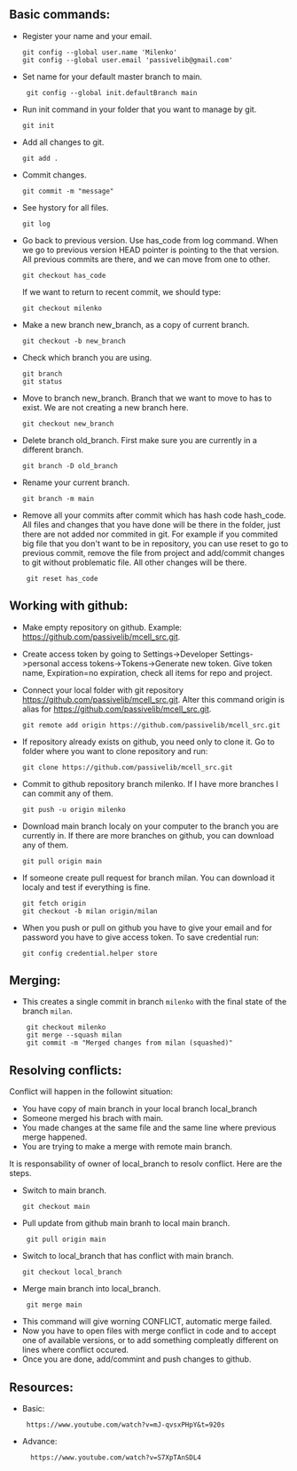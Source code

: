 ## Basic commands:
- Register your name and your email.
    ```
    git config --global user.name 'Milenko'
    git config --global user.email 'passivelib@gmail.com'
    ```
- Set name for your default master branch to main.
   ```
    git config --global init.defaultBranch main
    ```
- Run init command in your folder that you want to manage by git.
    ```
    git init
    ```
- Add all changes to git.
    ```
    git add .
    ```
- Commit changes.
    ```
    git commit -m "message"
    ```
- See hystory for all files.
    ```
    git log
    ```
- Go back to previous version. Use has_code from log command. When we go to previous version HEAD pointer is pointing to the that version.
  All previous commits are there, and we can move from one to other.
    ```
    git checkout has_code
    ```
    If we want to return to recent commit, we should type:
    ```
    git checkout milenko
    ```
- Make a new branch new_branch, as a copy of current branch.
    ```
    git checkout -b new_branch
    ```
- Check which branch you are using.
    ```
    git branch
    git status
    ```
 - Move to branch new_branch. Branch that we want to move to has to exist. We are not creating a new branch here.
    ```
    git checkout new_branch
    ```
- Delete branch old_branch. First make sure you are currently in a different branch.
  ```
  git branch -D old_branch
  ``` 
- Rename your current branch.
    ```
    git branch -m main
    ```
- Remove all your commits after commit which has hash code hash_code. All files and changes that you have done will be there in the folder,
  just there are not added nor commited in git. For example if you commited big file that you don't want to be in repository, you can use
  reset to go to previous commit, remove the file from project and add/commit changes to git without problematic file. All other changes
  will be there.
   ```
    git reset has_code
    ```

## Working with github:
- Make empty repository on github. Example: https://github.com/passivelib/mcell_src.git.
- Create access token by going to Settings->Developer Settings->personal access tokens->Tokens->Generate new token.
  Give token name, Expiration=no expiration, check all items for repo and project.
  
- Connect your local folder with git repository https://github.com/passivelib/mcell_src.git.
  Alter this command origin is alias for https://github.com/passivelib/mcell_src.git.
    ```
    git remote add origin https://github.com/passivelib/mcell_src.git
    ```
- If repository already exists on github, you need only to clone it. Go to folder where you want to clone repository and run:
  ```
  git clone https://github.com/passivelib/mcell_src.git
  ```
- Commit to github repository branch milenko. If I have more branches I can commit any of them.
    ```
    git push -u origin milenko
    ```
- Download main branch localy on your computer to the branch you are currently in.
  If there are more branches on github, you can download any of them.
    ```
    git pull origin main
    ```
- If someone create pull request for branch milan. You can download it localy and test if everything is fine.
    ```
    git fetch origin
    git checkout -b milan origin/milan
    ```
- When you push or pull on github you have to give your email and for password you have to give access token.
  To save credential run:
    ```
    git config credential.helper store
    ```
## Merging:
- This creates a single commit in branch `milenko` with the final state of the branch `milan`.
   ```
    git checkout milenko
    git merge --squash milan
    git commit -m "Merged changes from milan (squashed)"
   ```
## Resolving conflicts:
Conflict will happen in the followint situation:
- You have copy of main branch in your local branch local_branch
- Someone merged his brach with main.
- You made changes at the same file and the same line where previous merge happened.
- You are trying to make a merge with remote main branch.

It is responsability of owner of local_branch to resolv conflict. Here are the steps.
- Switch to main branch.
   ```
   git checkout main
   ```
- Pull update from github main branh to local main branch.
  ```
   git pull origin main
  ```
- Switch to local_branch that has conflict with main branch.
   ```
   git checkout local_branch
   ```
- Merge main branch into local_branch.
  ```
   git merge main
   ```
- This command will give worning CONFLICT, automatic merge failed.
- Now you have to open files with merge conflict in code and to accept one of available versions,
  or to add something compleatly different on lines where conflict occured.
- Once you are done, add/commint and push changes to github. 
## Resources:
- Basic:
   ```
    https://www.youtube.com/watch?v=mJ-qvsxPHpY&t=920s
   ```
- Advance:
  ```
    https://www.youtube.com/watch?v=S7XpTAnSDL4
  ```
